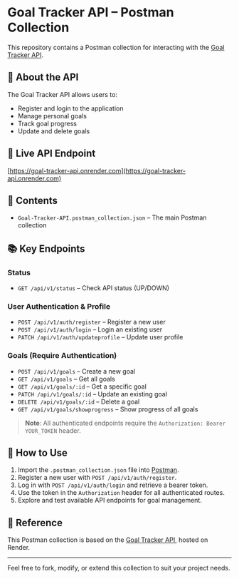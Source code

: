 # Goal Tracker API – Postman Collection

This repository contains a Postman collection for interacting with the [Goal Tracker API](https://goal-tracker-api.onrender.com).

## 📌 About the API

The Goal Tracker API allows users to:
- Register and login to the application
- Manage personal goals
- Track goal progress
- Update and delete goals

## 🔗 Live API Endpoint

[https://goal-tracker-api.onrender.com](https://goal-tracker-api.onrender.com)

## 📁 Contents

- `Goal-Tracker-API.postman_collection.json` – The main Postman collection

## 📚 Key Endpoints

### Status
- `GET /api/v1/status` – Check API status (UP/DOWN)

### User Authentication & Profile
- `POST /api/v1/auth/register` – Register a new user
- `POST /api/v1/auth/login` – Login an existing user
- `PATCH /api/v1/auth/updateprofile` – Update user profile

### Goals (Require Authentication)
- `POST /api/v1/goals` – Create a new goal
- `GET /api/v1/goals` – Get all goals
- `GET /api/v1/goals/:id` – Get a specific goal
- `PATCH /api/v1/goals/:id` – Update an existing goal
- `DELETE /api/v1/goals/:id` – Delete a goal
- `GET /api/v1/goals/showprogress` – Show progress of all goals

> **Note**: All authenticated endpoints require the `Authorization: Bearer YOUR_TOKEN` header.

## 🧪 How to Use

1. Import the `.postman_collection.json` file into [Postman](https://postman.com).
2. Register a new user with `POST /api/v1/auth/register`.
3. Log in with `POST /api/v1/auth/login` and retrieve a bearer token.
4. Use the token in the `Authorization` header for all authenticated routes.
5. Explore and test available API endpoints for goal management.

## 📝 Reference

This Postman collection is based on the [Goal Tracker API](https://goal-tracker-api.onrender.com), hosted on Render.

---

Feel free to fork, modify, or extend this collection to suit your project needs.
